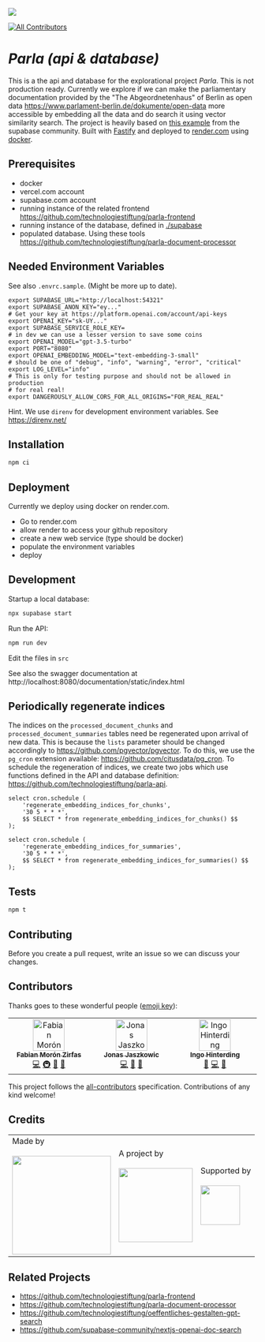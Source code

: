 ![](https://img.shields.io/badge/Built%20with%20%E2%9D%A4%EF%B8%8F-at%20Technologiestiftung%20Berlin-blue)

<!-- ALL-CONTRIBUTORS-BADGE:START - Do not remove or modify this section -->

[![All Contributors](https://img.shields.io/badge/all_contributors-3-orange.svg?style=flat-square)](#contributors-)

<!-- ALL-CONTRIBUTORS-BADGE:END -->

# _Parla (api & database)_

This is a the api and database for the explorational project _Parla_. This is not production ready. Currently we explore if we can make the parliamentary documentation provided by the "The Abgeordnetenhaus" of Berlin as open data https://www.parlament-berlin.de/dokumente/open-data more accessible by embedding all the data and do search it using vector similarity search. The project is heavily based on [this example](https://github.com/supabase-community/nextjs-openai-doc-search) from the supabase community. Built with [Fastify](https://fastify.dev/) and deployed to [render.com](https://render.com) using [docker](https://www.docker.com/).

## Prerequisites

- docker
- vercel.com account
- supabase.com account
- running instance of the related frontend https://github.com/technologiestiftung/parla-frontend
- running instance of the database, defined in [./supabase](./supabase)
- populated database. Using these tools https://github.com/technologiestiftung/parla-document-processor

## Needed Environment Variables

See also `.envrc.sample`. (Might be more up to date).

```plain
export SUPABASE_URL="http://localhost:54321"
export SUPABASE_ANON_KEY="ey..."
# Get your key at https://platform.openai.com/account/api-keys
export OPENAI_KEY="sk-UY..."
export SUPABASE_SERVICE_ROLE_KEY=
# in dev we can use a lesser version to save some coins
export OPENAI_MODEL="gpt-3.5-turbo"
export PORT="8080"
export OPENAI_EMBEDDING_MODEL="text-embedding-3-small"
# should be one of "debug", "info", "warning", "error", "critical"
export LOG_LEVEL="info"
# This is only for testing purpose and should not be allowed in production
# for real real!
export DANGEROUSLY_ALLOW_CORS_FOR_ALL_ORIGINS="FOR_REAL_REAL"
```

Hint. We use `direnv` for development environment variables. See https://direnv.net/

## Installation

```bash
npm ci
```

## Deployment

Currently we deploy using docker on render.com.

- Go to render.com
- allow render to access your github repository
- create a new web service (type should be docker)
- populate the environment variables
- deploy

## Development

Startup a local database:

```bash
npx supabase start
```

Run the API:

```bash
npm run dev
```

Edit the files in `src`

See also the swagger documentation at http://localhost:8080/documentation/static/index.html

## Periodically regenerate indices

The indices on the `processed_document_chunks` and `processed_document_summaries` tables need be regenerated upon arrival of new data.
This is because the `lists` parameter should be changed accordingly to https://github.com/pgvector/pgvector. To do this, we use the `pg_cron` extension available: https://github.com/citusdata/pg_cron. To schedule the regeneration of indices, we create two jobs which use functions defined in the API and database definition: https://github.com/technologiestiftung/parla-api.

```
select cron.schedule (
    'regenerate_embedding_indices_for_chunks',
    '30 5 * * *',
    $$ SELECT * from regenerate_embedding_indices_for_chunks() $$
);

select cron.schedule (
    'regenerate_embedding_indices_for_summaries',
    '30 5 * * *',
    $$ SELECT * from regenerate_embedding_indices_for_summaries() $$
);
```

## Tests

```bash
npm t
```

## Contributing

Before you create a pull request, write an issue so we can discuss your changes.

## Contributors

Thanks goes to these wonderful people ([emoji key](https://allcontributors.org/docs/en/emoji-key)):

<!-- ALL-CONTRIBUTORS-LIST:START - Do not remove or modify this section -->
<!-- prettier-ignore-start -->
<!-- markdownlint-disable -->
<table>
  <tbody>
    <tr>
      <td align="center" valign="top" width="14.28%"><a href="https://fabianmoronzirfas.me"><img src="https://avatars.githubusercontent.com/u/315106?v=4?s=64" width="64px;" alt="Fabian Morón Zirfas"/><br /><sub><b>Fabian Morón Zirfas</b></sub></a><br /><a href="https://github.com/technologiestiftung/parla-api/commits?author=ff6347" title="Code">💻</a> <a href="#infra-ff6347" title="Infrastructure (Hosting, Build-Tools, etc)">🚇</a> <a href="#design-ff6347" title="Design">🎨</a> <a href="https://github.com/technologiestiftung/parla-api/commits?author=ff6347" title="Documentation">📖</a></td>
      <td align="center" valign="top" width="14.28%"><a href="https://github.com/Jaszkowic"><img src="https://avatars.githubusercontent.com/u/10830180?v=4?s=64" width="64px;" alt="Jonas Jaszkowic"/><br /><sub><b>Jonas Jaszkowic</b></sub></a><br /><a href="https://github.com/technologiestiftung/parla-api/commits?author=Jaszkowic" title="Code">💻</a> <a href="#ideas-Jaszkowic" title="Ideas, Planning, & Feedback">🤔</a> <a href="https://github.com/technologiestiftung/parla-api/commits?author=Jaszkowic" title="Documentation">📖</a></td>
      <td align="center" valign="top" width="14.28%"><a href="http://www.awsm.de"><img src="https://avatars.githubusercontent.com/u/434355?v=4?s=64" width="64px;" alt="Ingo Hinterding"/><br /><sub><b>Ingo Hinterding</b></sub></a><br /><a href="#projectManagement-Esshahn" title="Project Management">📆</a> <a href="https://github.com/technologiestiftung/parla-api/commits?author=Esshahn" title="Code">💻</a> <a href="#ideas-Esshahn" title="Ideas, Planning, & Feedback">🤔</a></td>
    </tr>
  </tbody>
</table>

<!-- markdownlint-restore -->
<!-- prettier-ignore-end -->

<!-- ALL-CONTRIBUTORS-LIST:END -->

This project follows the [all-contributors](https://github.com/all-contributors/all-contributors) specification. Contributions of any kind welcome!

## Credits

<table>
  <tr>
    <td>
      Made by <a href="https://citylab-berlin.org/de/start/">
        <br />
        <br />
        <img width="200" src="https://logos.citylab-berlin.org/logo-citylab-berlin.svg" />
      </a>
    </td>
    <td>
      A project by <a href="https://www.technologiestiftung-berlin.de/">
        <br />
        <br />
        <img width="150" src="https://logos.citylab-berlin.org/logo-technologiestiftung-berlin-de.svg" />
      </a>
    </td>
    <td>
      Supported by <a href="https://www.berlin.de/rbmskzl/">
        <br />
        <br />
        <img width="80" src="https://logos.citylab-berlin.org/logo-berlin-senatskanzelei-de.svg" />
      </a>
    </td>
  </tr>
</table>

## Related Projects

- https://github.com/technologiestiftung/parla-frontend
- https://github.com/technologiestiftung/parla-document-processor
- https://github.com/technologiestiftung/oeffentliches-gestalten-gpt-search
- https://github.com/supabase-community/nextjs-openai-doc-search

